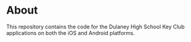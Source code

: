 # About
This repository contains the code for the Dulaney High School Key Club applications on both the iOS and Android platforms.
